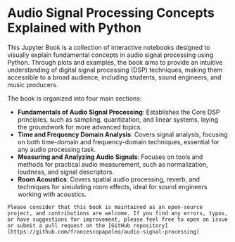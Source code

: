 # Audio Signal Processing Concepts Explained with Python

This Jupyter Book is a collection of interactive notebooks designed to visually explain fundamental concepts in audio signal processing using Python.
Through plots and examples, the book aims to provide an intuitive understanding of digital signal processing (DSP) techniques, making them accessible to a broad audience, including students, sound engineers, and music producers.

The book is organized into four main sections:

- **Fundamentals of Audio Signal Processing**: Establishes the Core DSP principles, such as sampling, quantization, and linear systems, laying the groundwork for more advanced topics.
- **Time and Frequency Domain Analysis**: Covers signal analysis, focusing on both time-domain and frequency-domain techniques, essential for any audio processing task.
- **Measuring and Analyzing Audio Signals**: Focuses on tools and methods for practical audio measurement, such as normalization, loudness, and signal descriptors.
- **Room Acoustics**: Covers spatial audio processing, reverb, and techniques for simulating room effects, ideal for sound engineers working with acoustics.

```{note}
Please consider that this book is maintained as an open-source project, and contributions are welcome. If you find any errors, typos, or have suggestions for improvement, please feel free to open an issue or submit a pull request on the [GitHub repository](https://github.com/francescopapaleo/audio-signal-processing)
```    

```{tableofcontents}
```